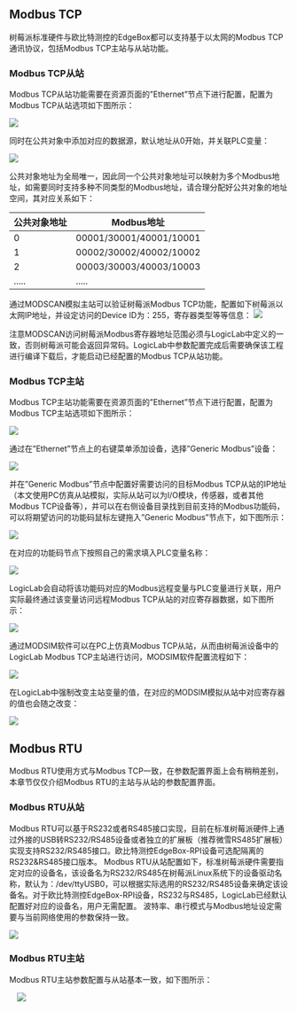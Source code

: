 ##	Modbus TCP
树莓派标准硬件与欧比特测控的EdgeBox都可以支持基于以太网的Modbus TCP通讯协议，包括Modbus TCP主站与从站功能。
###	Modbus TCP从站
Modbus TCP从站功能需要在资源页面的”Ethernet”节点下进行配置，配置为Modbus TCP从站选项如下图所示：

![](_images/1.png)

同时在公共对象中添加对应的数据源，默认地址从0开始，并关联PLC变量：

![](_images/2.png)

公共对象地址为全局唯一，因此同一个公共对象地址可以映射为多个Modbus地址，如需要同时支持多种不同类型的Modbus地址，请合理分配好公共对象的地址空间，其对应关系如下：

| 公共对象地址 | Modbus地址              |
| ------------ | ----------------------- |
| 0            | 00001/30001/40001/10001 |
| 1            | 00002/30002/40002/10002 |
| 2            | 00003/30003/40003/10003 |
| .....        | .....                   |

通过MODSCAN模拟主站可以验证树莓派Modbus TCP功能，配置如下树莓派以太网IP地址，并设定访问的Device ID为：255，寄存器类型等等信息：
![](_images/3.png)

注意MODSCAN访问树莓派Modbus寄存器地址范围必须与LogicLab中定义的一致，否则树莓派可能会返回异常码。LogicLab中参数配置完成后需要确保该工程进行编译下载后，才能启动已经配置的Modbus TCP从站功能。

###	Modbus TCP主站
Modbus TCP主站功能需要在资源页面的”Ethernet”节点下进行配置，配置为Modbus TCP主站选项如下图所示：

![](_images/4.png)

通过在”Ethernet”节点上的右键菜单添加设备，选择”Generic Modbus”设备：

![](_images/5.png)

并在”Generic Modbus”节点中配置好需要访问的目标Modbus TCP从站的IP地址（本文使用PC仿真从站模拟，实际从站可以为I/O模块，传感器，或者其他Modbus TCP设备等），并可以在右侧设备目录找到目前支持的Modbus功能码，可以将期望访问的功能码鼠标左键拖入”Generic Modbus”节点下，如下图所示：

![](_images/6.png)

在对应的功能码节点下按照自己的需求填入PLC变量名称：

![](_images/7.png)

LogicLab会自动将该功能码对应的Modbus远程变量与PLC变量进行关联，用户实际最终通过该变量访问远程Modbus TCP从站的对应寄存器数据，如下图所示：

![](_images/8.png)

通过MODSIM软件可以在PC上仿真Modbus TCP从站，从而由树莓派设备中的LogicLab Modbus TCP主站进行访问，MODSIM软件配置流程如下：

![](_images/9.png)

在LogicLab中强制改变主站变量的值，在对应的MODSIM模拟从站中对应寄存器的值也会随之改变：

![](_images/10.png)

##	Modbus RTU
Modbus RTU使用方式与Modbus TCP一致，在参数配置界面上会有稍稍差别，本章节仅仅介绍Modbus RTU的主站与从站的参数配置界面。
###	Modbus RTU从站
Modbus RTU可以基于RS232或者RS485接口实现，目前在标准树莓派硬件上通过外接的USB转RS232/RS485设备或者独立的扩展板（推荐微雪RS485扩展板）实现支持RS232/RS485接口。欧比特测控EdgeBox-RPI设备可选配隔离的RS232&RS485接口版本。
Modbus RTU从站配置如下，标准树莓派硬件需要指定对应的设备名，该设备名为RS232/RS485在树莓派Linux系统下的设备驱动名称，默认为：/dev/ttyUSB0，可以根据实际选用的RS232/RS485设备来确定该设备名。对于欧比特测控EdgeBox-RPI设备，RS232与RS485，LogicLab已经默认配置好对应的设备名，用户无需配置。
波特率、串行模式与Modbus地址设定需要与当前网络使用的参数保持一致。

![](_images/11.png)



###	Modbus RTU主站
Modbus RTU主站参数配置与从站基本一致，如下图所示：

 ![](_images/12.png)
